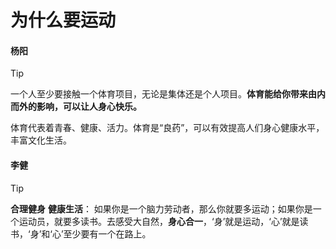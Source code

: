 # 为什么要运动
<style>
blockquote {
  border-left: 2px dashed #333 !important;
  background:  #e4f2fe 0% !important;  
}
</style>
#### **杨阳**

> [!TIP]
> 一个人至少要接触一个体育项目，无论是集体还是个人项目。**体育能给你带来由内而外的影响，可以让人身心快乐。**

体育代表着青春、健康、活力。体育是“良药”，可以有效提高人们身心健康水平，丰富文化生活。

#### **李健**

> [!TIP]
> **合理健身**
> **健康生活**： 如果你是一个脑力劳动者，那么你就要多运动；如果你是一个运动员，就要多读书。去感受大自然，**身心合一**，‘身’就是运动，‘心’就是读书，‘身’和‘心’至少要有一个在路上。

